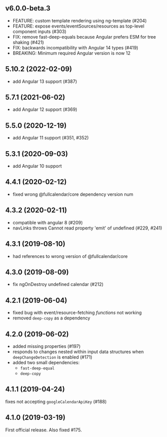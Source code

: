
v6.0.0-beta.3
-------------
- FEATURE: custom template rendering using ng-template (#204)
- FEATURE: expose events/eventSources/resources as top-level component inputs (#303)
- FIX: remove fast-deep-equals because Angular prefers ESM for tree shaking (#421)
- FIX: backwards incompatibility with Angular 14 types (#419)
- BREAKING: Minimum required Angular version is now 12


5.10.2 (2022-02-09)
-------------------
- add Angular 13 support (#387)


5.7.1 (2021-06-02)
------------------
- add Angular 12 support (#369)


5.5.0 (2020-12-19)
------------------
- add Angular 11 support (#351, #352)


5.3.1 (2020-09-03)
------------------
- add Angular 10 support


4.4.1 (2020-02-12)
------------------
- fixed wrong @fullcalendar/core dependency version num


4.3.2 (2020-02-11)
------------------
- compatible with angular 8 (#209)
- navLinks throws Cannot read property 'emit' of undefined (#229, #241)


4.3.1 (2019-08-10)
------------------
- had references to wrong version of @fullcalendar/core


4.3.0 (2019-08-09)
------------------
- fix ngOnDestroy undefined calendar (#212)


4.2.1 (2019-06-04)
------------------
- fixed bug with event/resource-fetching *functions* not working
- removed `deep-copy` as a dependency


4.2.0 (2019-06-02)
------------------
- added missing properties (#197)
- responds to changes nested within input data structures
  when `deepChangeDetection` is enabled (#171)
- added two small dependencies:
  - `fast-deep-equal`
  - `deep-copy`


4.1.1 (2019-04-24)
------------------
fixes not accepting `googleCalendarApiKey` (#188)


4.1.0 (2019-03-19)
------------------
First official release. Also fixed #175.
